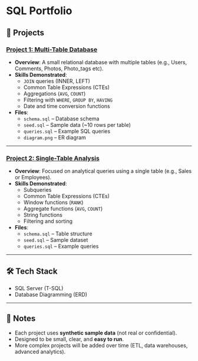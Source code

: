 # SQL Portfolio

## 📂 Projects

### [Project 1: Multi-Table Database](./Project1-MultiTable)
- **Overview**: A small relational database with multiple tables (e.g., Users, Comments, Photos, Photo_tags etc).
- **Skills Demonstrated**:
  - `JOIN` queries (INNER, LEFT)
  - Common Table Expressions (CTEs)
  - Aggregations (`AVG`, `COUNT`)
  - Filtering with `WHERE`, `GROUP BY`, `HAVING`
  - Date and time conversion functions
- **Files**:
  - `schema.sql` – Database schema
  - `seed.sql` – Sample data (~10 rows per table)
  - `queries.sql` – Example SQL queries
  - `diagram.png` – ER diagram

---

### [Project 2: Single-Table Analysis](./Project2-SingleTable)
- **Overview**: Focused on analytical queries using a single table (e.g., Sales or Employees).
- **Skills Demonstrated**:
  - Subqueries
  - Common Table Expressions (CTEs)
  - Window functions (`RANK`)
  - Aggregate functions (`AVG`, `COUNT`)
  - String functions
  - Filtering and sorting
- **Files**:
  - `schema.sql` – Table structure
  - `seed.sql` – Sample dataset
  - `queries.sql` – Example queries

---

## 🛠️ Tech Stack
- SQL Server (T-SQL)
- Database Diagramming (ERD)

---

## 📌 Notes
- Each project uses **synthetic sample data** (not real or confidential).
- Designed to be small, clear, and **easy to run**.
- More complex projects will be added over time (ETL, data warehouses, advanced analytics).
